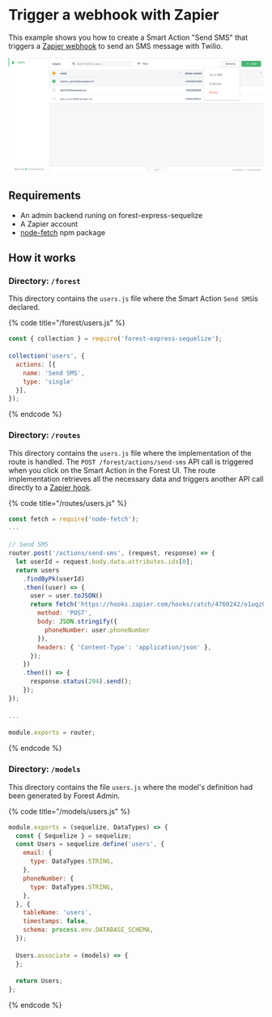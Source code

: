# Trigger a webhook with Zapier

This example shows you how to create a Smart Action "Send SMS" that triggers a [Zapier webhook](https://zapier.com/zapbook/webhook/) to send an SMS message with Twilio.

![](../.gitbook/assets/screenshot-2020-03-10-at-16.28.18.png)

## Requirements

* An admin backend runing on forest-express-sequelize
* A Zapier account
* [node-fetch](https://www.npmjs.com/package/node-fetch) npm package

## How it works

### **Directory: `/forest`**

This directory contains the `users.js` file where the Smart Action `Send SMS`is declared.

{% code title="/forest/users.js" %}
```javascript
const { collection } = require('forest-express-sequelize');

collection('users', {
  actions: [{
    name: 'Send SMS',
    type: 'single'
  }],
});
```
{% endcode %}

### **Directory: `/routes`**

This directory contains the `users.js` file where the implementation of the route is handled. The `POST /forest/actions/send-sms` API call is triggered when you click on the Smart Action in the Forest UI. The route implementation retrieves all the necessary data and triggers another API call directly to a [Zapier hook](https://zapier.com/zapbook/webhook/).

{% code title="/routes/users.js" %}
```javascript
const fetch = require('node-fetch');
...

// Send SMS
router.post('/actions/send-sms', (request, response) => {
  let userId = request.body.data.attributes.ids[0];
  return users
    .findByPk(userId)
    .then((user) => {
      user = user.toJSON()
      return fetch('https://hooks.zapier.com/hooks/catch/4760242/o1uqz0r/silent', {
        method: 'POST',
        body: JSON.stringify({
          phoneNumber: user.phoneNumber
        }),
        headers: { 'Content-Type': 'application/json' },
      });
    })
    .then(() => {
      response.status(204).send();
    });
});

...

module.exports = router;
```
{% endcode %}

### Directory: `/models`

This directory contains the file `users.js` where the model's definition had been generated by Forest Admin.

{% code title="/models/users.js" %}
```javascript
module.exports = (sequelize, DataTypes) => {
  const { Sequelize } = sequelize;
  const Users = sequelize.define('users', {
    email: {
      type: DataTypes.STRING,
    },
    phoneNumber: {
      type: DataTypes.STRING,
    },
  }, {
    tableName: 'users',
    timestamps: false,
    schema: process.env.DATABASE_SCHEMA,
  });

  Users.associate = (models) => {
  };

  return Users;
};
```
{% endcode %}

